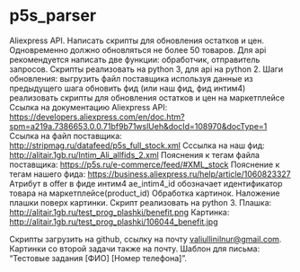 # p5s_parser

Aliexpress API. Написать скрипты для обновления остатков и цен. Одновременно должно обновляться не более 50 товаров. Для api рекомендуется написать две функции: обработчик, отправитель запросов. Скрипты реализовать на python 3, для api на python 2. 
	Шаги обновления:
выгрузить файл поставщика
используя данные из предыдущего шага обновить фид (или наш фид, фид интим4)
реализовать скрипты для обновления остатков и цен на маркетплейсе
 Ссылка на документацию Aliexpress API: https://developers.aliexpress.com/en/doc.htm?spm=a219a.7386653.0.0.71bf9b71wslUeh&docId=108970&docType=1
Ссылка на файл поставщика: http://stripmag.ru/datafeed/p5s_full_stock.xml
Сссылка на наш фид: http://alitair.1gb.ru/Intim_Ali_allfids_2.xml
Пояснения к тегам файла поставщика: https://p5s.ru/e-commerce/feed/#XML_stock
Пояснение к тегам нашего фида: https://business.aliexpress.ru/help/article/1060823327
Атрибут в offer в фиде интим4 ae_intim4_id обозначает идентификатор товара на маркетплейсе(product_id)
Обработка картинок. Наложение плашки поверх картинки. Скрипт реализовать на python 3.
Плашка: http://alitair.1gb.ru/test_prog_plashki/benefit.png
Картинка: http://alitair.1gb.ru/test_prog_plashki/106044_benefit.jpg

Скрипты загрузить на github, ссылку на почту valiullinilnur@gmail.com. Картинки со второй задачи также на почту. Шаблон для письма: “Тестовые задания [ФИО] [Номер телефона]”.   
